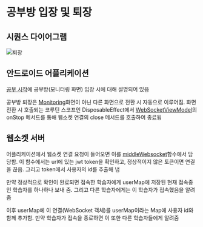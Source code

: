 # 공부방 입장 및 퇴장
## 시퀀스 다이어그램
![퇴장](https://user-images.githubusercontent.com/29668913/187191436-4193532a-d15e-4bbf-ac80-96597a99db25.jpg)
## 안드로이드 어플리케이션
[공부 시작](https://github.com/veryneuron/study_mate_project/blob/main/doc/%EA%B3%B5%EB%B6%80%20%EC%8B%9C%EC%9E%91%2C%20%EC%A2%85%EB%A3%8C%20%2B%20%EB%94%B4%EC%A7%93%20%EA%B2%BD%EB%B3%B4.md#%EC%95%88%EB%93%9C%EB%A1%9C%EC%9D%B4%EB%93%9C-%EC%96%B4%ED%94%8C%EB%A6%AC%EC%BC%80%EC%9D%B4%EC%85%98)에 공부방(모니터링 화면) 입장 시에 대해 설명되어 있음

공부방 퇴장은 [Monitoring](https://github.com/veryneuron/study_mate_project/blob/main/android_app/app/src/main/java/com/studymate/application/ui/main/Monitoring.kt)화면이 아닌 다른 화면으로 전환 시 자동으로 이루어짐. 화면 전환 시 호출되는 코루틴 스코프인 DisposableEffect에서 [WebSocketViewModel](https://github.com/veryneuron/study_mate_project/blob/main/android_app/app/src/main/java/com/studymate/application/model/WebSocketViewModel.kt)의 onStop 메서드를 통해 웹소켓 연결의 close 메서드를 호출하여 종료됨
## 웹소켓 서버
어플리케이션에서 웹소켓 연결 요청이 들어오면 이를 [middleWebsocket](https://github.com/veryneuron/study_mate_project/blob/main/server/websocket/src/controller/websocket.ts)함수에서 담당함. 이 함수에서는 url에 있는 jwt token을 확인하고, 정상적이지 않은 토큰이면 연결을 끊음. 그리고 token에서 사용자의 id를 추출해 냄

만약 정상적으로 확인이 완료되면 접속한 학습자에게 userMap에 저장된 현재 접속중인 학습자를 하나하나 보내 줌. 그리고 다른 학습자에게는 이 학습자가 접속했음을 알려줌

이후 userMap에 이 연결(WebSocket 객체)를 userMap이라는 Map에 사용자 id와 함께 추가함. 만약 학습자가 접속을 종료하면 이 또한 다른 학습자들에게 알려줌
